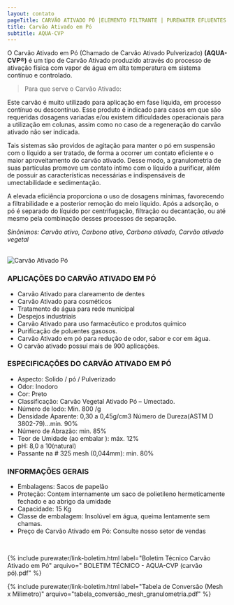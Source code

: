 ```yaml
---
layout: contato
pageTitle: CARVÃO ATIVADO PÓ |ELEMENTO FILTRANTE | PUREWATER EFLUENTES
title: Carvão Ativado em Pó
subtitle: AQUA-CVP
---
```


O Carvão Ativado em Pó (Chamado de Carvão Ativado Pulverizado) **(AQUA-CVP®)** é um tipo de Carvão Ativado produzido através do processo de ativação física com vapor de água em alta temperatura em sistema contínuo e controlado.

> Para que serve o Carvão Ativado:

Este carvão é muito utilizado para aplicação em fase líquida, em processo contínuo ou descontínuo. Esse produto é indicado para casos em que são requeridas dosagens variadas e/ou existem dificuldades operacionais para a utilização em colunas, assim como no caso de a regeneração do carvão ativado não ser indicada.

Tais sistemas são providos de agitação para manter o pó em suspensão com o líquido a ser tratado, de forma a ocorrer um contato eficiente e o maior aproveitamento do carvão ativado. Desse modo, a granulometria de suas partículas promove um contato íntimo com o líquido a purificar, além de possuir as características necessárias e indispensáveis de umectabilidade e sedimentação.

A elevada eficiência proporciona o uso de dosagens mínimas, favorecendo a filtrabilidade e a posterior remoção do meio líquido. Após a adsorção, o pó é separado do líquido por centrifugação, filtração ou decantação, ou até mesmo pela combinação desses processos de separação.


*Sinônimos: Carvão ativo, Carbono ativo, Carbono ativado, Carvão ativado vegetal*

<br />

 <img class="img-responsive pull-right" style="max-width: 35%;" src="../../website/images/carvao ativado pulverizado.jpg" alt="Carvão Ativado Pó">
 
>
### **APLICAÇÕES DO CARVÃO ATIVADO EM PÓ**

- Carvão Ativado para clareamento de dentes
- Carvão Ativado para cosméticos
- Tratamento de água para rede municipal
- Despejos industriais
- Carvão Ativado para uso farmacêutico e produtos químico
- Purificação de poluentes gasosos.
- Carvão Ativado em pó para redução de odor, sabor e cor em água.
- O carvão ativado possuí mais de 900 aplicações.

### **ESPECIFICAÇÕES DO CARVÃO ATIVADO EM PÓ**

- Aspecto: Solido / pó / Pulverizado
- Odor: Inodoro
- Cor: Preto
- Classificação: Carvão Vegetal Ativado Pó – Umectado.
- Número de Iodo: Min. 800 /g
- Densidade Aparente: 0,30 a 0,45g/cm3 Número de Dureza(ASTM D 3802-79)...min. 90% 
- Número de Abrazão: min. 85%
- Teor de Umidade (ao embalar ): máx. 12% 
- pH: 8,0  a 10(natural)
- Passante na # 325 mesh (0,044mm): min. 80%

### **INFORMAÇÕES GERAIS**

+ Embalagens: Sacos de papelão
+ Proteção: Contem internamente um saco de polietileno hermeticamente fechado e ao abrigo da umidade
+ Capacidade: 15 Kg 
+ Classe de embalagem: Insolúvel em água, queima lentamente sem  chamas.
+ Preço de Carvão Ativado em Pó: Consulte nosso setor de vendas
<br />

>
>
{% include purewater/link-boletim.html 
   label="Boletim Técnico Carvão Ativado em Pó" 
   arquivo=" BOLETIM TÉCNICO - AQUA-CVP (carvão pó).pdf" %}
>
>
{% include purewater/link-boletim.html 
   label="Tabela de Conversão (Mesh x Milimetro)" 
   arquivo="tabela_conversão_mesh_granulometria.pdf" %}
>



